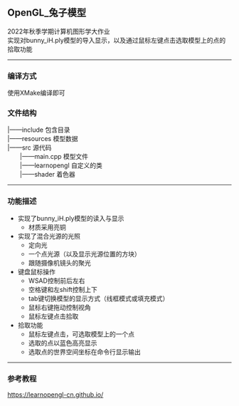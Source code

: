 ## OpenGL_兔子模型

2022年秋季学期计算机图形学大作业  
实现对bunny_iH.ply模型的导入显示，以及通过鼠标左键点击选取模型上的点的拾取功能

---

### 编译方式
使用XMake编译即可

### 文件结构

|——include 包含目录  
|——resources 模型数据    
|——src 源代码  
&emsp;&emsp;|——main.cpp  模型文件  
&emsp;&emsp;|——learnopengl   自定义的类    
&emsp;&emsp;|——shader  着色器

---

### 功能描述
- 实现了bunny_iH.ply模型的读入与显示
  - 材质采用亮铜
- 实现了混合光源的光照
  - 定向光
  - 一个点光源（以及显示光源位置的方块）
  - 跟随摄像机镜头的聚光
- 键盘鼠标操作
  - WSAD控制前后左右
  - 空格键和左shift控制上下
  - tab键切换模型的显示方式（线框模式或填充模式）
  - 鼠标右键拖动控制视角
  - 鼠标左键点击拾取
- 拾取功能
  - 鼠标左键点击，可选取模型上的一个点
  - 选取的点以蓝色高亮显示
  - 选取点的世界空间坐标在命令行显示输出

---

### 参考教程
https://learnopengl-cn.github.io/